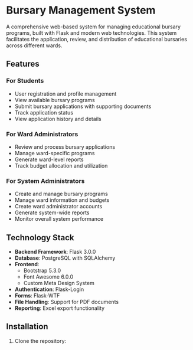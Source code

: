# Bursary Management System

A comprehensive web-based system for managing educational bursary programs, built with Flask and modern web technologies. This system facilitates the application, review, and distribution of educational bursaries across different wards.

## Features

### For Students
- User registration and profile management
- View available bursary programs
- Submit bursary applications with supporting documents
- Track application status
- View application history and details

### For Ward Administrators
- Review and process bursary applications
- Manage ward-specific programs
- Generate ward-level reports
- Track budget allocation and utilization

### For System Administrators
- Create and manage bursary programs
- Manage ward information and budgets
- Create ward administrator accounts
- Generate system-wide reports
- Monitor overall system performance

## Technology Stack

- **Backend Framework**: Flask 3.0.0
- **Database**: PostgreSQL with SQLAlchemy
- **Frontend**: 
  - Bootstrap 5.3.0
  - Font Awesome 6.0.0
  - Custom Meta Design System
- **Authentication**: Flask-Login
- **Forms**: Flask-WTF
- **File Handling**: Support for PDF documents
- **Reporting**: Excel export functionality

## Installation

1. Clone the repository:

